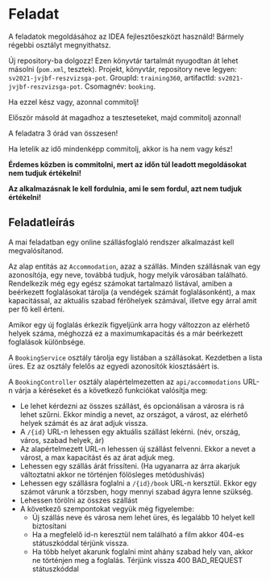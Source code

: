 # Feladat

A feladatok megoldásához az IDEA fejlesztőeszközt használd!
Bármely régebbi osztályt megnyithatsz.

Új repository-ba dolgozz!
Ezen könyvtár tartalmát nyugodtan át lehet másolni (`pom.xml`, tesztek).
Projekt, könyvtár, repository neve legyen: `sv2021-jvjbf-reszvizsga-pot`.
GroupId: `training360`, artifactId: `sv2021-jvjbf-reszvizsga-pot`. Csomagnév: `booking`.

Ha ezzel kész vagy, azonnal commitolj!

Először másold át magadhoz a teszteseteket, majd commitolj azonnal!

A feladatra 3 órád van összesen!

Ha letelik az idő mindenképp commitolj, akkor is
ha nem vagy kész!

**Érdemes közben is commitolni, mert az időn túl leadott megoldásokat nem tudjuk értékelni!**

**Az alkalmazásnak le kell fordulnia, ami le sem fordul, azt nem tudjuk értékelni!**

## Feladatleírás

A mai feladatban egy online szállásfoglaló rendszer alkalmazást kell megvalósítanod.

Az alap entitás az `Accommodation`, azaz a szállás. Minden szállásnak van egy azonosítója, egy neve,
továbbá tudjuk, hogy melyik városában található. Rendelkezik még egy egész számokat tartalmazó listával,
amiben a beérkezett foglalásokat tárolja (a vendégek számát foglalásonként), a max kapacitással, az aktuális
szabad férőhelyek számával, illetve egy árral amit per fő kell érteni.

Amikor egy új foglalás érkezik figyeljünk arra hogy változzon az elérhető helyek száma, méghozzá
ez a maximumkapacitás és a már beérkezett foglalások különbsége.

A `BookingService` osztály tárolja egy listában a szállásokat. Kezdetben a lista üres. Ez az osztály felelős az egyedi azonosítók kiosztásáért is.

A `BookingController` osztály alapértelmezetten az `api/accommodations` URL-n várja a kéréseket és a következő funkciókat valósítja meg:

* Le lehet kérdezni az összes szállást, és opcionálisan a városra is rá lehet szűrni. Ekkor mindig a nevet, az országot,
  a várost, az elérhető helyek számát és az árat adjuk vissza.
* A `/{id}` URL-n lehessen egy aktuális szállást lekérni. (név, ország, város, szabad helyek, ár)
* Az alapértelmezett URL-n lehessen új szállást felvenni. Ekkor a nevet a várost,  a max kapacitást és az árat adjuk meg.
* Lehessen egy szállás árát frissíteni. (Ha ugyanarra az árra akarjuk változtatni akkor ne történjen fölösleges metódushívás)
* Lehessen egy szállásra foglalni a `/{id}/book` URL-n kersztül. Ekkor egy számot várunk a törzsben, hogy mennyi szabad ágyra lenne szükség.
* Lehessen törölni az összes szállást
* A következő szempontokat vegyük még figyelembe:
    * Új szállás neve és városa nem lehet üres, és legalább 10 helyet kell biztosítani
    * Ha a megfelelő id-n keresztül nem található a film akkor 404-es státuszkóddal térjünk vissza.
    * Ha több helyet akarunk foglalni mint ahány szabad hely van, akkor ne történjen meg a foglalás. Térjünk vissza 400 BAD_REQUEST státuszkóddal 